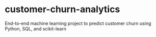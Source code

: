 # customer-churn-analytics
End-to-end machine learning project to predict customer churn using Python, SQL, and scikit-learn
